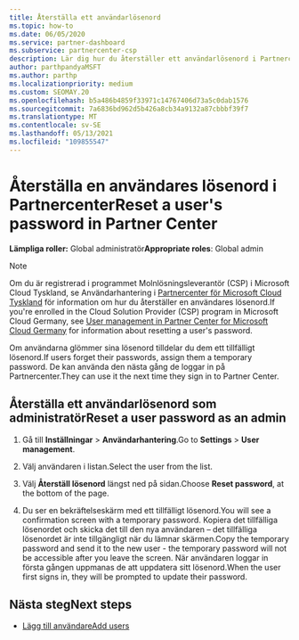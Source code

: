```yaml
---
title: Återställa ett användarlösenord
ms.topic: how-to
ms.date: 06/05/2020
ms.service: partner-dashboard
ms.subservice: partnercenter-csp
description: Lär dig hur du återställer ett användarlösenord i Partnercenter. Användarna får ett tillfälligt lösenord nästa gång de loggar in på Partnercenter.
author: parthpandyaMSFT
ms.author: parthp
ms.localizationpriority: medium
ms.custom: SEOMAY.20
ms.openlocfilehash: b5a486b4859f33971c14767406d73a5c0dab1576
ms.sourcegitcommit: 7a6836bd962d5b426a8cb34a9132a87cbbbf39f7
ms.translationtype: MT
ms.contentlocale: sv-SE
ms.lasthandoff: 05/13/2021
ms.locfileid: "109855547"
---
```

# <a name="reset-a-users-password-in-partner-center"></a><span data-ttu-id="5d2b3-104">Återställa en användares lösenord i Partnercenter</span><span class="sxs-lookup"><span data-stu-id="5d2b3-104">Reset a user's password in Partner Center</span></span>

<span data-ttu-id="5d2b3-105">**Lämpliga roller:** Global administratör</span><span class="sxs-lookup"><span data-stu-id="5d2b3-105">**Appropriate roles**: Global admin</span></span>

> [!NOTE]  
> <span data-ttu-id="5d2b3-106">Om du är registrerad i programmet Molnlösningsleverantör (CSP) i Microsoft Cloud Tyskland, se Användarhantering i [Partnercenter för Microsoft Cloud Tyskland](user-management-in-partner-center-for-microsoft-cloud-germany.md) för information om hur du återställer en användares lösenord.</span><span class="sxs-lookup"><span data-stu-id="5d2b3-106">If you're enrolled in the Cloud Solution Provider (CSP) program in Microsoft Cloud Germany, see [User management in Partner Center for Microsoft Cloud Germany](user-management-in-partner-center-for-microsoft-cloud-germany.md) for information about resetting a user's password.</span></span>

<span data-ttu-id="5d2b3-107">Om användarna glömmer sina lösenord tilldelar du dem ett tillfälligt lösenord.</span><span class="sxs-lookup"><span data-stu-id="5d2b3-107">If users forget their passwords, assign them a temporary password.</span></span> <span data-ttu-id="5d2b3-108">De kan använda den nästa gång de loggar in på Partnercenter.</span><span class="sxs-lookup"><span data-stu-id="5d2b3-108">They can use it the next time they sign in to Partner Center.</span></span>

## <a name="reset-a-user-password-as-an-admin"></a><span data-ttu-id="5d2b3-109">Återställa ett användarlösenord som administratör</span><span class="sxs-lookup"><span data-stu-id="5d2b3-109">Reset a user password as an admin</span></span>

1. <span data-ttu-id="5d2b3-110">Gå till **Inställningar** &gt; **Användarhantering**.</span><span class="sxs-lookup"><span data-stu-id="5d2b3-110">Go to **Settings** &gt; **User management**.</span></span>

2. <span data-ttu-id="5d2b3-111">Välj användaren i listan.</span><span class="sxs-lookup"><span data-stu-id="5d2b3-111">Select the user from the list.</span></span>

3. <span data-ttu-id="5d2b3-112">Välj **Återställ lösenord** längst ned på sidan.</span><span class="sxs-lookup"><span data-stu-id="5d2b3-112">Choose **Reset password**, at the bottom of the page.</span></span>

4. <span data-ttu-id="5d2b3-113">Du ser en bekräftelseskärm med ett tillfälligt lösenord.</span><span class="sxs-lookup"><span data-stu-id="5d2b3-113">You will see a confirmation screen with a temporary password.</span></span> <span data-ttu-id="5d2b3-114">Kopiera det tillfälliga lösenordet och skicka det till den nya användaren – det tillfälliga lösenordet är inte tillgängligt när du lämnar skärmen.</span><span class="sxs-lookup"><span data-stu-id="5d2b3-114">Copy the temporary password and send it to the new user - the temporary password will not be accessible after you leave the screen.</span></span> <span data-ttu-id="5d2b3-115">När användaren loggar in första gången uppmanas de att uppdatera sitt lösenord.</span><span class="sxs-lookup"><span data-stu-id="5d2b3-115">When the user first signs in, they will be prompted to update their password.</span></span>

## <a name="next-steps"></a><span data-ttu-id="5d2b3-116">Nästa steg</span><span class="sxs-lookup"><span data-stu-id="5d2b3-116">Next steps</span></span>

- [<span data-ttu-id="5d2b3-117">Lägg till användare</span><span class="sxs-lookup"><span data-stu-id="5d2b3-117">Add users</span></span>](create-user-accounts-and-set-permissions.md)